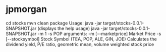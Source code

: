 # jpmorgan
cd stocks
mvn clean package
Usage:
java -jar target/stocks-0.0.1-SNAPSHOT.jar (displays the help usage)
java -jar target/stocks-0.0.1-SNAPSHOT.jar -m 1 -s POP
arguments:
-m [--marketprice] Market Price
-s [--stocksymbol] Stock Symbol (TEA, POP, ALE, GIN, JOE)
Calculates the dividend yield, P/E ratio, geometric mean, volume weighted stock price